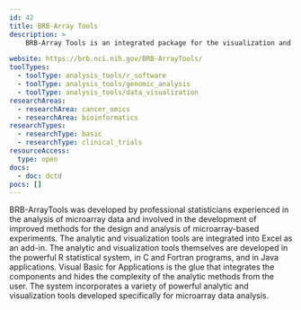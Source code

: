 ```yaml
---
id: 42
title: BRB-Array Tools
description: >
    BRB-Array Tools is an integrated package for the visualization and statistical analysis of microarray gene expression, copy number, methylation, and RNA-Seq data.

website: https://brb.nci.nih.gov/BRB-ArrayTools/
toolTypes:
  - toolType: analysis_tools/r_software
  - toolType: analysis_tools/genomic_analysis
  - toolType: analysis_tools/data_visualization
researchAreas:
  - researchArea: cancer_omics
  - researchArea: bioinformatics
researchTypes:
  - researchType: basic
  - researchType: clinical_trials
resourceAccess:
  type: open
docs:
  - doc: dctd
pocs: []
---
```

BRB-ArrayTools was developed by professional statisticians experienced in the analysis of microarray data and involved in the development of improved methods for the design and analysis of microarray-based experiments. The analytic and visualization tools are integrated into Excel as an add-in. The analytic and visualization tools themselves are developed in the powerful R statistical system, in C and Fortran programs, and in Java applications. Visual Basic for Applications is the glue that integrates the components and hides the complexity of the analytic methods from the user. The system incorporates a variety of powerful analytic and visualization tools developed specifically for microarray data analysis.